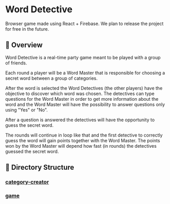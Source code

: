 # Word Detective

Browser game made using React + Firebase. We plan to release the project for free in the future.

## :pencil: Overview

Word Detective is a real-time party game meant to be played with a group of friends.

Each round a player will be a Word Master that is responsible for choosing a secret word between a group of categories.

After the word is selected the Word Detectives (the other players) have the objective to discover which word was chosen. The detectives can type questions for the Word Master in order to get more information about the word and the Word Master will have the possibility to answer questions only using "Yes" or "No".

After a question is answered the detectives will have the opportunity to guess the secret word.

The rounds will continue in loop like that and the first detective to correctly guess the word will gain points together with the Word Master. The points won by the Word Master will depend how fast (in rounds) the detectives guessed the secret word.

## :floppy_disk: Directory Structure

### [category-creator](./category-creator)

### [game](./project)
